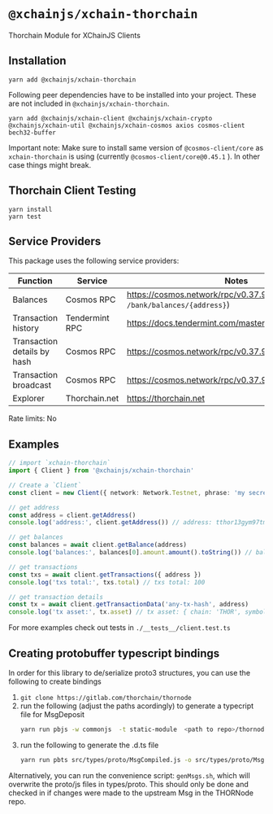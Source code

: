 # `@xchainjs/xchain-thorchain`

Thorchain Module for XChainJS Clients

## Installation

```
yarn add @xchainjs/xchain-thorchain
```

Following peer dependencies have to be installed into your project. These are not included in `@xchainjs/xchain-thorchain`.

```
yarn add @xchainjs/xchain-client @xchainjs/xchain-crypto @xchainjs/xchain-util @xchainjs/xchain-cosmos axios cosmos-client bech32-buffer
```

Important note: Make sure to install same version of `@cosmos-client/core` as `xchain-thorchain` is using (currently `@cosmos-client/core@0.45.1` ). In other case things might break.

## Thorchain Client Testing

```
yarn install
yarn test
```

## Service Providers

This package uses the following service providers:

| Function                    | Service        | Notes                                                               |
| --------------------------- | -------------- | ------------------------------------------------------------------- |
| Balances                    | Cosmos RPC     | https://cosmos.network/rpc/v0.37.9 (`GET /bank/balances/{address}`) |
| Transaction history         | Tendermint RPC | https://docs.tendermint.com/master/rpc/#/Info/tx_search             |
| Transaction details by hash | Cosmos RPC     | https://cosmos.network/rpc/v0.37.9 (`GET /txs/{hash}`)              |
| Transaction broadcast       | Cosmos RPC     | https://cosmos.network/rpc/v0.37.9 (`POST /txs`)                    |
| Explorer                    | Thorchain.net  | https://thorchain.net                                               |

Rate limits: No

## Examples

```ts
// import `xchain-thorchain`
import { Client } from '@xchainjs/xchain-thorchain'

// Create a `Client`
const client = new Client({ network: Network.Testnet, phrase: 'my secret phrase' })

// get address
const address = client.getAddress()
console.log('address:', client.getAddress()) // address: tthor13gym97tmw3axj3hpewdggy2cr288d3qffr8skg

// get balances
const balances = await client.getBalance(address)
console.log('balances:', balances[0].amount.amount().toString()) // balance: 6968080395099

// get transactions
const txs = await client.getTransactions({ address })
console.log('txs total:', txs.total) // txs total: 100

// get transaction details
const tx = await client.getTransactionData('any-tx-hash', address)
console.log('tx asset:', tx.asset) // tx asset: { chain: 'THOR', symbol: 'RUNE', ticker: 'RUNE' }
```

For more examples check out tests in `./__tests__/client.test.ts`

## Creating protobuffer typescript bindings

In order for this library to de/serialize proto3 structures, you can use the following to create bindings

1. `git clone https://gitlab.com/thorchain/thornode`
2. run the following (adjust the paths acordingly) to generate a typecript file for MsgDeposit
   ```bash
   yarn run pbjs -w commonjs  -t static-module  <path to repo>/thornode/proto/thorchain/v1/x/thorchain/types/msg_deposit.proto <path to repo>/thornode/proto/thorchain/v1/common/common.proto <path to repo>/thornode/proto/thorchain/v1/x/thorchain/types/msg_send.proto <path to repo>/thornode/third_party/proto/cosmos/base/v1beta1/coin.proto -o src/types/proto/MsgCompiled.js
   ```
3. run the following to generate the .d.ts file
   ```bash
   yarn run pbts src/types/proto/MsgCompiled.js -o src/types/proto/MsgCompiled.d.ts
   ```

Alternatively, you can run the convenience script: `genMsgs.sh`, which will overwrite the proto/js files in types/proto. This should only be done and checked in if changes were made to the upstream Msg in the THORNode repo. 

